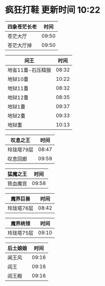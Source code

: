 # 疯狂打鞋 更新时间 10:22

| 四象苍茫长老   | 时间    |
|--------|-------|
| 苍茫大厅 | 09:50 |
| 苍茫大厅掉 | 09:50 |

| 间王   | 时间    |
|--------|-------|
| 地省11重-石压糙狼 | 08:32 |
| 地狱10重 | 10:22 |
| 地狱11重 | 08:32 |
| 地狱12重 | 08:35 |
| 地狱1重 | 09:37 |
| 地狱2重 | 09:33 |
| 地狱重 | 10:13 |

| 叹息之王   | 时间    |
|--------|-------|
| 玲珑塔79层 | 08:47 |
| 叹息回廊 | 09:59 |

| 猛魔之王   | 时间    |
|--------|-------|
| 铁血魔宫 | 09:58 |

| 魔界巨兽   | 时间    |
|--------|-------|
| 玲珑塔76层 | 08:42 |

| 魔界统领   | 时间    |
|--------|-------|
| 玲珑塔75层 | 09:10 |

| 后土娘娘   | 时间    |
|--------|-------|
| 闻王风 | 09:16 |
| 阎王 | 09:16 |
| 阎王殿 | 09:16 |